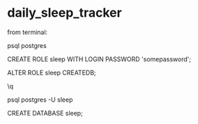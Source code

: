 # daily_sleep_tracker

from terminal:

psql postgres

CREATE ROLE sleep WITH LOGIN PASSWORD 'somepassword';

ALTER ROLE sleep CREATEDB; 

\q

psql postgres -U sleep

CREATE DATABASE sleep;

